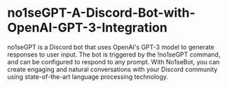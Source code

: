 # no1seGPT-A-Discord-Bot-with-OpenAI-GPT-3-Integration
no1seGPT is a Discord bot that uses OpenAI's GPT-3 model to generate responses to user input. The bot is triggered by the !no1seGPT command, and can be configured to respond to any prompt. With No1seBot, you can create engaging and natural conversations with your Discord community using state-of-the-art language processing technology.
